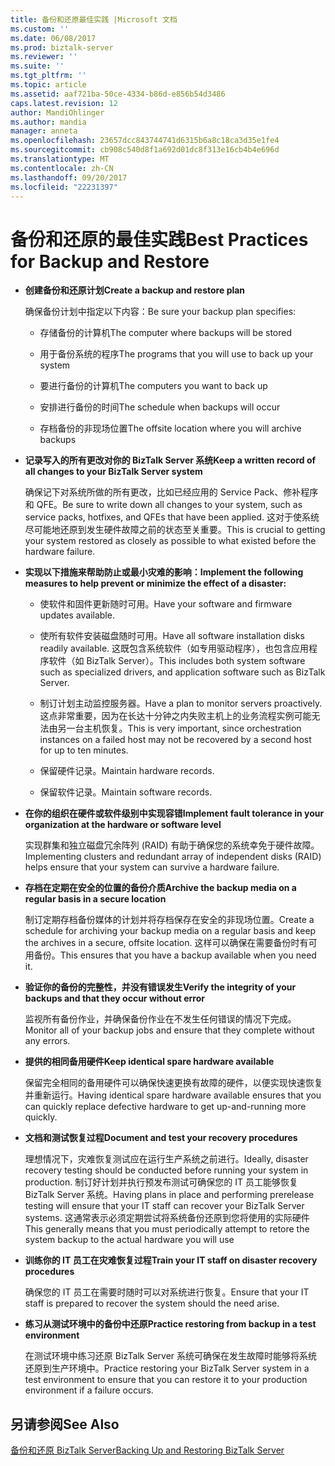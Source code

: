 ```yaml
---
title: 备份和还原最佳实践 |Microsoft 文档
ms.custom: ''
ms.date: 06/08/2017
ms.prod: biztalk-server
ms.reviewer: ''
ms.suite: ''
ms.tgt_pltfrm: ''
ms.topic: article
ms.assetid: aaf721ba-50ce-4334-b86d-e856b54d3486
caps.latest.revision: 12
author: MandiOhlinger
ms.author: mandia
manager: anneta
ms.openlocfilehash: 23657dcc843744741d6315b6a8c18ca3d35e1fe4
ms.sourcegitcommit: cb908c540d8f1a692d01dc8f313e16cb4b4e696d
ms.translationtype: MT
ms.contentlocale: zh-CN
ms.lasthandoff: 09/20/2017
ms.locfileid: "22231397"
---
```

# <a name="best-practices-for-backup-and-restore"></a><span data-ttu-id="cfdfc-102">备份和还原的最佳实践</span><span class="sxs-lookup"><span data-stu-id="cfdfc-102">Best Practices for Backup and Restore</span></span>
-   <span data-ttu-id="cfdfc-103">**创建备份和还原计划**</span><span class="sxs-lookup"><span data-stu-id="cfdfc-103">**Create a backup and restore plan**</span></span>  
  
     <span data-ttu-id="cfdfc-104">确保备份计划中指定以下内容：</span><span class="sxs-lookup"><span data-stu-id="cfdfc-104">Be sure your backup plan specifies:</span></span>  
  
    -   <span data-ttu-id="cfdfc-105">存储备份的计算机</span><span class="sxs-lookup"><span data-stu-id="cfdfc-105">The computer where backups will be stored</span></span>  
  
    -   <span data-ttu-id="cfdfc-106">用于备份系统的程序</span><span class="sxs-lookup"><span data-stu-id="cfdfc-106">The programs that you will use to back up your system</span></span>  
  
    -   <span data-ttu-id="cfdfc-107">要进行备份的计算机</span><span class="sxs-lookup"><span data-stu-id="cfdfc-107">The computers you want to back up</span></span>  
  
    -   <span data-ttu-id="cfdfc-108">安排进行备份的时间</span><span class="sxs-lookup"><span data-stu-id="cfdfc-108">The schedule when backups will occur</span></span>  
  
    -   <span data-ttu-id="cfdfc-109">存档备份的非现场位置</span><span class="sxs-lookup"><span data-stu-id="cfdfc-109">The offsite location where you will archive backups</span></span>  
  
-   <span data-ttu-id="cfdfc-110">**记录写入的所有更改对你的 BizTalk Server 系统**</span><span class="sxs-lookup"><span data-stu-id="cfdfc-110">**Keep a written record of all changes to your BizTalk Server system**</span></span>  
  
     <span data-ttu-id="cfdfc-111">确保记下对系统所做的所有更改，比如已经应用的 Service Pack、修补程序和 QFE。</span><span class="sxs-lookup"><span data-stu-id="cfdfc-111">Be sure to write down all changes to your system, such as service packs, hotfixes, and QFEs that have been applied.</span></span> <span data-ttu-id="cfdfc-112">这对于使系统尽可能地还原到发生硬件故障之前的状态至关重要。</span><span class="sxs-lookup"><span data-stu-id="cfdfc-112">This is crucial to getting your system restored as closely as possible to what existed before the hardware failure.</span></span>  
  
-   <span data-ttu-id="cfdfc-113">**实现以下措施来帮助防止或最小灾难的影响：**</span><span class="sxs-lookup"><span data-stu-id="cfdfc-113">**Implement the following measures to help prevent or minimize the effect of a disaster:**</span></span>  
  
    -   <span data-ttu-id="cfdfc-114">使软件和固件更新随时可用。</span><span class="sxs-lookup"><span data-stu-id="cfdfc-114">Have your software and firmware updates available.</span></span>  
  
    -   <span data-ttu-id="cfdfc-115">使所有软件安装磁盘随时可用。</span><span class="sxs-lookup"><span data-stu-id="cfdfc-115">Have all software installation disks readily available.</span></span> <span data-ttu-id="cfdfc-116">这既包含系统软件（如专用驱动程序），也包含应用程序软件（如 BizTalk Server）。</span><span class="sxs-lookup"><span data-stu-id="cfdfc-116">This includes both system software such as specialized drivers, and application software such as BizTalk Server.</span></span>  
  
    -   <span data-ttu-id="cfdfc-117">制订计划主动监控服务器。</span><span class="sxs-lookup"><span data-stu-id="cfdfc-117">Have a plan to monitor servers proactively.</span></span> <span data-ttu-id="cfdfc-118">这点非常重要，因为在长达十分钟之内失败主机上的业务流程实例可能无法由另一台主机恢复。</span><span class="sxs-lookup"><span data-stu-id="cfdfc-118">This is very important, since orchestration instances on a failed host may not be recovered by a second host for up to ten minutes.</span></span>  
  
    -   <span data-ttu-id="cfdfc-119">保留硬件记录。</span><span class="sxs-lookup"><span data-stu-id="cfdfc-119">Maintain hardware records.</span></span>  
  
    -   <span data-ttu-id="cfdfc-120">保留软件记录。</span><span class="sxs-lookup"><span data-stu-id="cfdfc-120">Maintain software records.</span></span>  
  
-   <span data-ttu-id="cfdfc-121">**在你的组织在硬件或软件级别中实现容错**</span><span class="sxs-lookup"><span data-stu-id="cfdfc-121">**Implement fault tolerance in your organization at the hardware or software level**</span></span>  
  
     <span data-ttu-id="cfdfc-122">实现群集和独立磁盘冗余阵列 (RAID) 有助于确保您的系统幸免于硬件故障。</span><span class="sxs-lookup"><span data-stu-id="cfdfc-122">Implementing clusters and redundant array of independent disks (RAID) helps ensure that your system can survive a hardware failure.</span></span>  
  
-   <span data-ttu-id="cfdfc-123">**存档在定期在安全的位置的备份介质**</span><span class="sxs-lookup"><span data-stu-id="cfdfc-123">**Archive the backup media on a regular basis in a secure location**</span></span>  
  
     <span data-ttu-id="cfdfc-124">制订定期存档备份媒体的计划并将存档保存在安全的非现场位置。</span><span class="sxs-lookup"><span data-stu-id="cfdfc-124">Create a schedule for archiving your backup media on a regular basis and keep the archives in a secure, offsite location.</span></span> <span data-ttu-id="cfdfc-125">这样可以确保在需要备份时有可用备份。</span><span class="sxs-lookup"><span data-stu-id="cfdfc-125">This ensures that you have a backup available when you need it.</span></span>  
  
-   <span data-ttu-id="cfdfc-126">**验证你的备份的完整性，并没有错误发生**</span><span class="sxs-lookup"><span data-stu-id="cfdfc-126">**Verify the integrity of your backups and that they occur without error**</span></span>  
  
     <span data-ttu-id="cfdfc-127">监视所有备份作业，并确保备份作业在不发生任何错误的情况下完成。</span><span class="sxs-lookup"><span data-stu-id="cfdfc-127">Monitor all of your backup jobs and ensure that they complete without any errors.</span></span>  
  
-   <span data-ttu-id="cfdfc-128">**提供的相同备用硬件**</span><span class="sxs-lookup"><span data-stu-id="cfdfc-128">**Keep identical spare hardware available**</span></span>  
  
     <span data-ttu-id="cfdfc-129">保留完全相同的备用硬件可以确保快速更换有故障的硬件，以便实现快速恢复并重新运行。</span><span class="sxs-lookup"><span data-stu-id="cfdfc-129">Having identical spare hardware available ensures that you can quickly replace defective hardware to get up-and-running more quickly.</span></span>  
  
-   <span data-ttu-id="cfdfc-130">**文档和测试恢复过程**</span><span class="sxs-lookup"><span data-stu-id="cfdfc-130">**Document and test your recovery procedures**</span></span>  
  
     <span data-ttu-id="cfdfc-131">理想情况下，灾难恢复测试应在运行生产系统之前进行。</span><span class="sxs-lookup"><span data-stu-id="cfdfc-131">Ideally, disaster recovery testing should be conducted before running your system in production.</span></span> <span data-ttu-id="cfdfc-132">制订好计划并执行预发布测试可确保您的 IT 员工能够恢复 BizTalk Server 系统。</span><span class="sxs-lookup"><span data-stu-id="cfdfc-132">Having plans in place and performing prerelease testing will ensure that your IT staff can recover your BizTalk Server systems.</span></span> <span data-ttu-id="cfdfc-133">这通常表示必须定期尝试将系统备份还原到您将使用的实际硬件</span><span class="sxs-lookup"><span data-stu-id="cfdfc-133">This generally means that you must periodically attempt to retore the system backup to the actual hardware you will use</span></span>  
  
-   <span data-ttu-id="cfdfc-134">**训练你的 IT 员工在灾难恢复过程**</span><span class="sxs-lookup"><span data-stu-id="cfdfc-134">**Train your IT staff on disaster recovery procedures**</span></span>  
  
     <span data-ttu-id="cfdfc-135">确保您的 IT 员工在需要时随时可以对系统进行恢复。</span><span class="sxs-lookup"><span data-stu-id="cfdfc-135">Ensure that your IT staff is prepared to recover the system should the need arise.</span></span>  
  
-   <span data-ttu-id="cfdfc-136">**练习从测试环境中的备份中还原**</span><span class="sxs-lookup"><span data-stu-id="cfdfc-136">**Practice restoring from backup in a test environment**</span></span>  
  
     <span data-ttu-id="cfdfc-137">在测试环境中练习还原 BizTalk Server 系统可确保在发生故障时能够将系统还原到生产环境中。</span><span class="sxs-lookup"><span data-stu-id="cfdfc-137">Practice restoring your BizTalk Server system in a test environment to ensure that you can restore it to your production environment if a failure occurs.</span></span>  
  
## <a name="see-also"></a><span data-ttu-id="cfdfc-138">另请参阅</span><span class="sxs-lookup"><span data-stu-id="cfdfc-138">See Also</span></span>  
 [<span data-ttu-id="cfdfc-139">备份和还原 BizTalk Server</span><span class="sxs-lookup"><span data-stu-id="cfdfc-139">Backing Up and Restoring BizTalk Server</span></span>](../core/backing-up-and-restoring-biztalk-server.md)